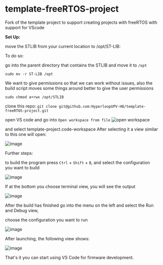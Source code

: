 # template-freeRTOS-project
Fork of the template project to support creating projects with freeRTOS with support for VScode


**Set Up:**

move the STLIB from your current location to /opt/ST-LIB:

To do so:

  go into the parent directory that contains the STLIB and move it to `/opt`
  
`sudo mv -r ST-LIB /opt`

We want to give permissions so that we can work without issues, also the build script moves some things around
better to give the user permissions

`sudo chmod a+rwx /opt/STLIB`

clone this repo:
`git clone git@github.com:HyperloopUPV-H8/template-freeRTOS-project.git`

open VS code 
and go into `Open workspace from file`
![open workspace](https://github.com/HyperloopUPV-H8/template-freeRTOS-project/assets/58850783/67d52a4c-d243-46ac-b272-4c93095e422e)

and select template-project.code-workspace
After selecting it a view similar to this one will open:


![image](https://github.com/HyperloopUPV-H8/template-freeRTOS-project/assets/58850783/acac1ec4-67d6-47e6-a53c-c0bfe2e1b480)

Further steps:

to build the program press `Ctrl` + `Shift` + `B`, and select the configuration you want to build

![image](https://github.com/HyperloopUPV-H8/template-freeRTOS-project/assets/58850783/4bd10955-94b2-48f2-b485-c84bdf5c6783)

If at the bottom you choose terminal view, you will see the output

![image](https://github.com/HyperloopUPV-H8/template-freeRTOS-project/assets/58850783/af8b6d27-a13d-44a1-9fc8-52fcdeebeaf7)

After the build has finished go into the menu on the left and select the Run and Debug view,

choose the configuration you want to run

![image](https://github.com/HyperloopUPV-H8/template-freeRTOS-project/assets/58850783/8fc8fe8a-3209-45c0-acf1-9f04f39ba1bb)

After launching, the following view shows:

![image](https://github.com/HyperloopUPV-H8/template-freeRTOS-project/assets/58850783/202e9a1a-139f-4dab-ab8a-ac8afe6037a6)

That's it you can start using VS Code for firmware development.





